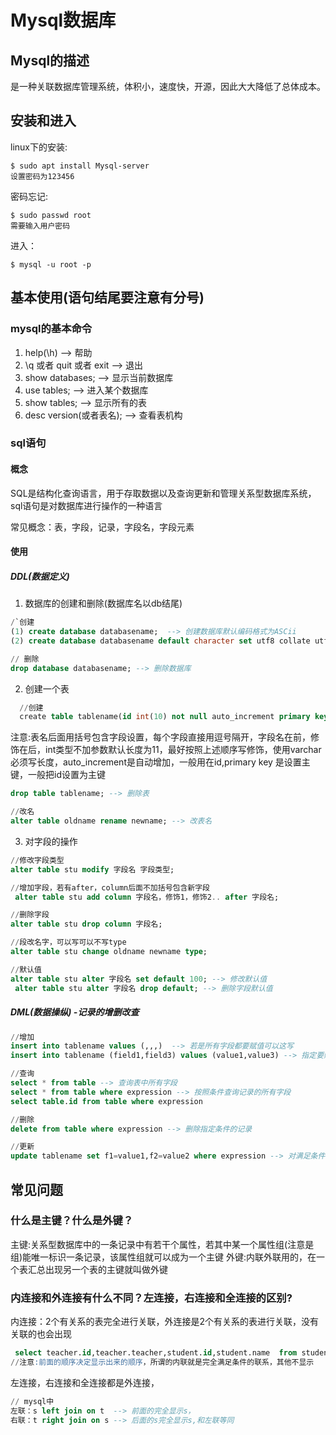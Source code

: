# Mysql数据库

## Mysql的描述

是一种关联数据库管理系统，体积小，速度快，开源，因此大大降低了总体成本。

## 安装和进入

linux下的安装:

```shell
$ sudo apt install Mysql-server
设置密码为123456
```

密码忘记:

```shell
$ sudo passwd root
需要输入用户密码
```

进入：

```shell
$ mysql -u root -p
```

## 基本使用(语句结尾要注意有分号)

### mysql的基本命令

1. help(\h) --> 帮助
2. \q 或者 quit 或者 exit --> 退出
3. show databases; --> 显示当前数据库
4. use tables; --> 进入某个数据库
5. show tables; --> 显示所有的表
6. desc version(或者表名); --> 查看表机构

### sql语句

#### 概念

SQL是结构化查询语言，用于存取数据以及查询更新和管理关系型数据库系统，sql语句是对数据库进行操作的一种语言

常见概念：表，字段，记录，字段名，字段元素

#### 使用

##### DDL(数据定义)

1. 数据库的创建和删除(数据库名以db结尾)

```sql
/`创建 
(1) create database databasename;  --> 创建数据库默认编码格式为ASCii
(2) create database databasename default character set utf8 collate utf8_general_ci; --> 编码格式为utf8

// 删除
drop database databasename; --> 删除数据库
```

2. 创建一个表

```sql
  //创建
  create table tablename(id int(10) not null auto_increment primary key, name varchar(64) not null,age int, score float default 0.0); --> 创建表
```
注意:表名后面用括号包含字段设置，每个字段直接用逗号隔开，字段名在前，修饰在后，int类型不加参数默认长度为11，最好按照上述顺序写修饰，使用varchar必须写长度，auto_increment是自动增加，一般用在id,primary key 是设置主键，一般把id设置为主键

```sql
drop table tablename; --> 删除表
```

```sql
//改名
alter table oldname rename newname; --> 改表名
```
3. 对字段的操作

```sql
//修改字段类型
alter table stu modify 字段名 字段类型; 
```

```sql
//增加字段，若有after，column后面不加括号包含新字段
 alter table stu add column 字段名，修饰1，修饰2.. after 字段名;
```
```sql
//删除字段
alter table stu drop column 字段名;
```

```sql
//段改名字，可以写可以不写type
alter table stu change oldname newname type;
```

```sql
//默认值
alter table stu alter 字段名 set default 100; --> 修改默认值
 alter table stu alter 字段名 drop default; --> 删除字段默认值
```
##### DML(数据操纵) -记录的增删改查

```sql
//增加
insert into tablename values (,,,)  --> 若是所有字段都要赋值可以这写
insert into tablename (field1,field3) values (value1,value3) --> 指定要赋值的字段
```
```sql
//查询
select * from table --> 查询表中所有字段
select * from table where expression --> 按照条件查询记录的所有字段
select table.id from table where expression
```

```sql
//删除
delete from table where expression --> 删除指定条件的记录
```

```sql
//更新
update tablename set f1=value1,f2=value2 where expression --> 对满足条件的记录的对应字段值进行更改
```

## 常见问题

### 什么是主键？什么是外键？

主键:关系型数据库中的一条记录中有若干个属性，若其中某一个属性组(注意是组)能唯一标识一条记录，该属性组就可以成为一个主键 
外键:内联外联用的，在一个表汇总出现另一个表的主键就叫做外键

### 内连接和外连接有什么不同？左连接，右连接和全连接的区别?

内连接：2个有关系的表完全进行关联，外连接是2个有关系的表进行关联，没有关联的也会出现

```sql
 select teacher.id,teacher.teacher,student.id,student.name  from student,teacher where teacher.stu = student.name;
//注意:前面的顺序决定显示出来的顺序，所谓的内联就是完全满足条件的联系，其他不显示
```
左连接，右连接和全连接都是外连接，

```sql
// mysql中
左联：s left join on t  --> 前面的完全显示s，
右联：t right join on s --> 后面的s完全显示s,和左联等同
```
